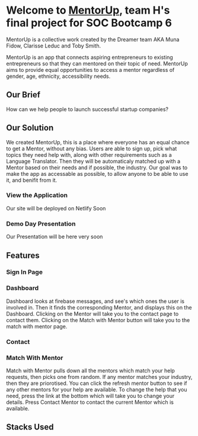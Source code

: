 # Welcome to [MentorUp](mentorup.netlify.app), team H's final project for SOC Bootcamp 6 

MentorUp is a collective work created by the Dreamer team AKA Muna Fidow, Clarisse Leduc and Toby Smith.

MentorUp is an app that connects aspiring entrepreneurs to existing entrepreneurs so that they can mentored on their topic of need.
MentorUp aims to provide equal opportunities to access a mentor regardless of gender, age, ethnicity, accessibility needs.

## Our Brief

How can we help people to launch successful startup companies?

## Our Solution

We created MentorUp, this is a place where everyone has an equal chance to get a Mentor, without any bias. Users are able to sign up, pick what topics they need help with, along with other requirements such as a Language Translator. Then they will be automaticaly matched up with a Mentor based on their needs and if possible, the industry. Our goal was to make the app as accessable as possible, to allow anyone to be able to use it, and benifit from it.

### View the Application

Our site will be deployed on Netlify Soon

### Demo Day Presentation

Our Presentation will be here very soon

## Features

### Sign In Page

### Dashboard

Dashboard looks at firebase messages, and see's which ones the user is involved in. Then it finds the corresponding Mentor, and displays this on the Dashboard. Clicking on the Mentor will take you to the contact page to contact them. Clicking on the Match with Mentor button will take you to the match with mentor page.

### Contact

### Match With Mentor

Match with Mentor pulls down all the mentors which match your help requests, then picks one from random. If any mentor matches your industry, then they are priorotised. You can click the refresh mentor button to see if any other mentors for your help are available. To change the help that you need, press the link at the bottom which will take you to change your details. Press Contact Mentor to contact the current Mentor which is available.

## Stacks Used

